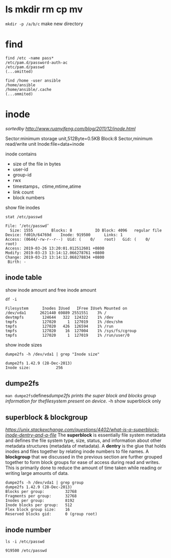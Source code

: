 # ls mkdir rm cp mv 
`mkdir -p /a/b/c` make new directory

# find
```shell
find /etc -name pass* 
/etc/pam.d/password-auth-ac
/etc/pam.d/passwd
(...omitted)

find /home -user ansible
/home/ansible
/home/ansible/.cache
(...ommited)

```

# inode
*sortedby http://www.ruanyifeng.com/blog/2011/12/inode.html*

Sector:minimum storage unit,512Byte=0.5KB
Block:8 Sector,minimum read/write unit
Inode:file=data+inode

inode contains
- size of the file in bytes
- user-id
- group-id
- rwx
- timestamps，ctime,mtime,atime
- link count
- block numbers

show file inodes
```shell
stat /etc/passwd

File: ‘/etc/passwd’
  Size: 1555      	Blocks: 8          IO Block: 4096   regular file
Device: fd01h/64769d	Inode: 919500      Links: 1
Access: (0644/-rw-r--r--)  Uid: (    0/    root)   Gid: (    0/    root)
Access: 2019-03-26 13:20:01.012512601 +0800
Modify: 2019-03-23 13:14:12.066278761 +0800
Change: 2019-03-23 13:14:12.068278834 +0800
 Birth: -
```

## inode table
show inode amount and free inode amount
```shell
df -i

Filesystem      Inodes IUsed   IFree IUse% Mounted on
/dev/vda1      2621440 69889 2551551    3% /
devtmpfs        124644   322  124322    1% /dev
tmpfs           127020     1  127019    1% /dev/shm
tmpfs           127020   426  126594    1% /run
tmpfs           127020    16  127004    1% /sys/fs/cgroup
tmpfs           127020     1  127019    1% /run/user/0

```

show inode sizes
```shell
dumpe2fs -h /dev/vda1 | grep "Inode size"

dumpe2fs 1.42.9 (28-Dec-2013)
Inode size:	          256
```

## dumpe2fs
`man dumpe2fs`defines*dumpe2fs prints the super  block  and  blocks  group  information  for  thefilesystem present on device.*
-h show superblock only

## superblock & blockgroup
*https://unix.stackexchange.com/questions/4402/what-is-a-superblock-inode-dentry-and-a-file*
The **superblock** is essentially file system metadata and defines the file system type, size, status, and information about other metadata structures (metadata of metadata). 
A **dentry** is the glue that holds inodes and files together by relating inode numbers to file names.
A **blockgroup** that we discussed in the previous section are further grouped together to form block groups for ease of access during read and writes. This is primarily done to reduce the amount of time taken while reading or writing large amounts of data. 

```shell
dumpe2fs -h /dev/vda1 | grep group
dumpe2fs 1.42.9 (28-Dec-2013)
Blocks per group:         32768
Fragments per group:      32768
Inodes per group:         8192
Inode blocks per group:   512
Flex block group size:    16
Reserved blocks gid:      0 (group root)
```

## inode number
```shell
ls -i /etc/passwd

919500 /etc/passwd
```

## 


